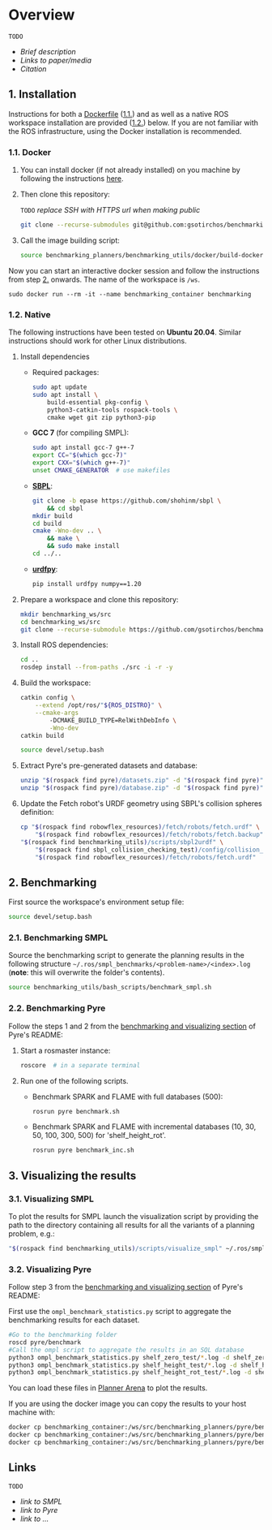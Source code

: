 # Overview

`TODO`
 - *Brief description*
 - *Links to paper/media*
 - *Citation*


## 1. Installation

Instructions for both a [Dockerfile](benchmarking_utils/docker/Dockerfile) ([1.1.](#11-docker)) and as well as a native ROS workspace installation are provided ([1.2.](#12-native)) below. If you are not familiar with the ROS infrastructure, using the Docker installation is recommended.


### 1.1. Docker

 1. You can install docker (if not already installed) on you machine by following the instructions [here](https://docs.docker.com/get-docker/).

 2. Then clone this repository:

    `TODO` *replace SSH with HTTPS url when making public*
    ``` bash
    git clone --recurse-submodules git@github.com:gsotirchos/benchmarking_planners.git
    ```

 3. Call the image building script:

    ``` bash
    source benchmarking_planners/benchmarking_utils/docker/build-docker.sh
    ```


Now you can start an interactive docker session and follow the instructions from step [2.](#2-benchmarking) onwards. The name of the workspace is `/ws`.

```
sudo docker run --rm -it --name benchmarking_container benchmarking
```

### 1.2. Native

The following instructions have been tested on **Ubuntu 20.04**. Similar instructions should work for other Linux distributions.

 1. Install dependencies

    - Required packages:

      ``` bash
      sudo apt update
      sudo apt install \
          build-essential pkg-config \
          python3-catkin-tools rospack-tools \
          cmake wget git zip python3-pip
      ```

    - **GCC 7** (for compiling SMPL):

      ``` bash
      sudo apt install gcc-7 g++-7
      export CC="$(which gcc-7)"
      export CXX="$(which g++-7)"
      unset CMAKE_GENERATOR  # use makefiles
      ```

    - **[SBPL](https://github.com/shohinm/sbpl/tree/epase)**:

      ``` bash
      git clone -b epase https://github.com/shohinm/sbpl \
          && cd sbpl
      mkdir build
      cd build
      cmake -Wno-dev .. \
          && make \
          && sudo make install
      cd ../..
      ```

    - **[urdfpy](https://github.com/mmatl/urdfpy)**:

      ``` bash
      pip install urdfpy numpy==1.20
      ```


 2. Prepare a workspace and clone this repository:
    ``` bash
    mkdir benchmarking_ws/src
    cd benchmarking_ws/src
    git clone --recurse-submodule https://github.com/gsotirchos/benchmarking_planners
    ```
 3. Install ROS dependencies:
    ``` bash
    cd ..
    rosdep install --from-paths ./src -i -r -y
    ```

 4. Build the workspace:
    ``` bash
    catkin config \
        --extend /opt/ros/"${ROS_DISTRO}" \
        --cmake-args
            -DCMAKE_BUILD_TYPE=RelWithDebInfo \
            -Wno-dev
    catkin build

    source devel/setup.bash
    ```

 5. Extract Pyre's pre-generated datasets and database:
    ``` bash
    unzip "$(rospack find pyre)/datasets.zip" -d "$(rospack find pyre)"
    unzip "$(rospack find pyre)/database.zip" -d "$(rospack find pyre)"
    ```

 6. Update the Fetch robot's URDF geometry using SBPL's collision 
    spheres definition:
    ``` bash
    cp "$(rospack find robowflex_resources)/fetch/robots/fetch.urdf" \
        "$(rospack find robowflex_resources)/fetch/robots/fetch.backup"
    "$(rospack find benchmarking_utils)/scripts/sbpl2urdf" \
        "$(rospack find sbpl_collision_checking_test)/config/collision_model_fetch.yaml" \
        "$(rospack find robowflex_resources)/fetch/robots/fetch.urdf"
    ```


## 2. Benchmarking

First source the workspace's environment setup file:

``` bash
source devel/setup.bash
```



### 2.1. Benchmarking SMPL

Source the benchmarking script to generate the planning results in the following structure `~/.ros/smpl_benchmarks/<problem-name>/<index>.log` (**note**: this will overwrite the folder's contents).

``` bash
source benchmarking_utils/bash_scripts/benchmark_smpl.sh
```


### 2.2. Benchmarking Pyre

Follow the steps 1 and 2 from the [benchmarking and visualizing section](https://github.com/KavrakiLab/pyre/tree/master#4-benchmarking-and-visualizing-the-results) of Pyre's README:
 1. Start a rosmaster instance:

    ``` bash
    roscore  # in a separate terminal
    ```

 2. Run one of the following scripts.
    - Benchmark SPARK and FLAME with full databases (500):

      ``` bash
      rosrun pyre benchmark.sh
      ```

    - Benchmark SPARK and FLAME with incremental databases (10, 30, 50, 100, 300, 500) for 'shelf_height_rot'.

      ``` bash
      rosrun pyre benchmark_inc.sh
      ```


## 3. Visualizing the results

### 3.1. Visualizing SMPL

To plot the results for SMPL launch the visualization script by providing the path to the directory containing all results for all the variants of a planning problem, e.g.:

``` bash
"$(rospack find benchmarking_utils)/scripts/visualize_smpl" ~/.ros/smpl_benchmarks/shelf_zero_test
```


### 3.2. Visualizing Pyre

Follow step 3 from the [benchmarking and visualizing section](https://github.com/KavrakiLab/pyre/tree/master#4-benchmarking-and-visualizing-the-results) of Pyre's README:

First use the `ompl_benchmark_statistics.py` script to aggregate the benchmarking results for each dataset.

``` bash
#Go to the benchmarking folder
roscd pyre/benchmark
#Call the ompl script to aggregate the results in an SQL database
python3 ompl_benchmark_statistics.py shelf_zero_test/*.log -d shelf_zero_test_results.db
python3 ompl_benchmark_statistics.py shelf_height_test/*.log -d shelf_height_test_results.db
python3 ompl_benchmark_statistics.py shelf_height_rot_test/*.log -d shelf_height_rot_test_results.db
```

You can load these files in [Planner Arena](http://plannerarena.org/) to plot the results.

If you are using the docker image you can copy the results to your host machine with:

``` bash
docker cp benchmarking_container:/ws/src/benchmarking_planners/pyre/benchmark/shelf_zero_test_results.db ./
docker cp benchmarking_container:/ws/src/benchmarking_planners/pyre/benchmark/shelf_height_test_results.db ./
docker cp benchmarking_container:/ws/src/benchmarking_planners/pyre/benchmark/shelf_height_rot_test_results.db ./
```


## Links

`TODO`
 - *link to SMPL*
 - *link to Pyre*
 - *link to …*
